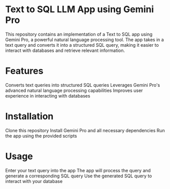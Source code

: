 # Text to SQL LLM App using Gemini Pro
This repository contains an implementation of a Text to SQL app using Gemini Pro, a powerful natural language processing tool. The app takes in a text query and converts it into a structured SQL query, making it easier to interact with databases and retrieve relevant information.
# Features
Converts text queries into structured SQL queries
Leverages Gemini Pro's advanced natural language processing capabilities
Improves user experience in interacting with databases
# Installation
Clone this repository
Install Gemini Pro and all necessary dependencies
Run the app using the provided scripts
# Usage
Enter your text query into the app
The app will process the query and generate a corresponding SQL query
Use the generated SQL query to interact with your database
